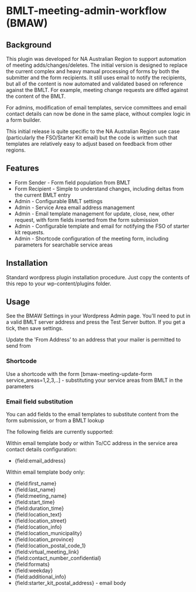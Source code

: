 # BMLT-meeting-admin-workflow (BMAW)

## Background
This plugin was developed for NA Australian Region to support automation of meeting adds/changes/deletes.
The initial version is designed to replace the current complex and heavy manual processing of forms by both the submitter and the form recipients. It still uses email to notify the recipients, but all of the content is now automated and validated based on reference against the BMLT.
For example, meeting change requests are diffed against the content of the BMLT.

For admins, modification of email templates, service committees and email contact details can now be done in the same place, without complex logic in a form builder.

This initial release is quite specific to the NA Australian Region use case (particularly the FSO/Starter Kit email) but the code is written such that templates are relatively easy to adjust based on feedback from other regions.
## Features
- Form Sender - Form field population from BMLT
- Form Recipient - Simple to understand changes, including deltas from the current BMLT entry
- Admin - Configurable BMLT settings
- Admin - Service Area email address management
- Admin - Email template management for update, close, new, other request, with form fields inserted from the form submission
- Admin - Configurable template and email for notifying the FSO of starter kit requests.
- Admin - Shortcode configuration of the meeting form, including parameters for searchable service areas

## Installation
Standard wordpress plugin installation procedure. Just copy the contents of this repo to your wp-content/plugins folder.

## Usage
See the BMAW Settings in your Wordpress Admin page. You'll need to put in a valid BMLT server address and press the Test Server button. If you get a tick, then save settings.

Update the 'From Address' to an address that your mailer is permitted to send from

### Shortcode

Use a shortcode with the form [bmaw-meeting-update-form service_areas=1,2,3,..] - substituting your service areas from BMLT in the parameters

### Email field substitution

You can add fields to the email templates to substitute content from the form submission, or from a BMLT lookup

The following fields are currently supported:

Within email template body or within To/CC address in the service area contact details configuration:
- {field:email_address}

Within email template body only:
- {field:first_name}
- {field:last_name}
- {field:meeting_name}
- {field:start_time}
- {field:duration_time}
- {field:location_text}
- {field:location_street}
- {field:location_info}
- {field:location_municipality}
- {field:location_province}
- {field:location_postal_code_1}
- {field:virtual_meeting_link}
- {field:contact_number_confidential}
- {field:formats}
- {field:weekday}
- {field:additional_info}
- {field:starter_kit_postal_address} - email body